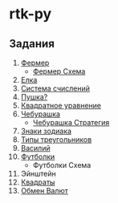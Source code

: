 # rtk-py

## Задания
1. [Фермер](sheep_wolf_cabbage_puzzle/puzzle.py)
    - [Фермер Схема](sheep_wolf_cabbage_puzzle/Farmer.png)
2. [Елка](pine_loop/pine_loop.py)
3. [Система счислений](num_system/num_system.py)
4. [Пушка?](sin_cos/sin_cos.py)
5. [Квадратное уравнение](quad_equation/quad_equation.py)
6. [Чебурашка](cheburashka/cheburashka.py)
    - [Чебурашка Стратегия](cheburashka/solve.md)
7. [Знаки зодиака](zodiac_sign/zodiac_sign.py)
8. [Типы треугольников](triangle/triangle.py)
9. [Василий](vasya/vasya.py)
10. [Футболки](t-shirts/t-shirts.py)
    - Футболки Схема
11. Эйнштейн
12. [Квадраты](squares/squares.py)
13. [Обмен Валют](currency_exchange/currency_exchange.py)